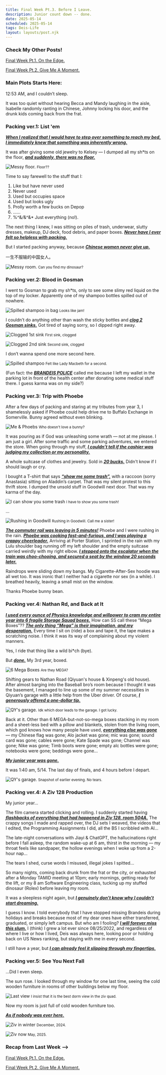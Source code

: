 ```yaml
---
title: Final Week Pt.3. Before I Leave.
description: Junior count down -- done.
date: 2025-05-14
scheduled: 2025-05-14
tags: Deis-Life
layout: layouts/post.njk
---
```


<h3>Check My Other Posts!</h3>

<a href="{{ '/posts/spring2025finalweekpt1/' | url }}">Final Week Pt.1. On the Edge.</a>

<a href="{{ '/posts/spring2025finalweekpt2/' | url }}">Final Week Pt.2. Give Me A Moment.</a>

<!-- <a href="{{ '/posts/thirdpost/' | url }}">Third post</a> -->

<h3>Main Plots Starts Here:</h3>

12:53 AM, and I couldn’t sleep.

It was too quiet without hearing Becca and Mandy laughing in the aisle, Isabelle randomly ranting in Chinese, Johnny locking his door, and the drunk kids coming back from the frat.

<h3>Packing ver.1: List 'em</h3>

***<u>When I realized that I would have to step over something to reach my bed, I immediately knew that something was inherently wrong.***</u>

It was after giving some old jewelry to Kelsey — I dumped all my sh*ts on the floor, ***<u>and suddenly, there was no floor.***</u>

![Messy floor.](/img/blog3.0/messy-floor.jpg)
<small>Floor??</small>

Time to say farewell to the stuff that I:
1. Like but have never used
2. Never used
3. Used but occupies space
4. Used but looks ugly
5. Prolly worth a few bucks on Depop
6. ……
7. %^&*/*&^&* Just everything (no!).

The next thing I knew, I was sitting on piles of trash, underwear, slutty dresses, makeup, DJ deck, food debris, and paper boxes. ***<u>Never have I ever felt so helpless with packing.***</u>

But I started packing anyway, because ***<u>Chinese women never give up.***</u>

一生不服输的中国女人。

![Messy room.](/img/blog3.0/messy-room-2.0.jpg)
<small>Can you find my dinosaur?</small>

<h3>Packing ver.2: Blood in Gosman</h3>

I went to Gosman to grab my sh*ts, only to see some slimy red liquid on the top of my locker. Apparently one of my shampoo bottles spilled out of nowhere.

![Spilled shampoo in bag](/img/blog3.0/shampoo-in-bag.jpeg)
<small>Looks like jam!</small>

I couldn’t do anything other than wash the sticky bottles and ***<u>clog 2 Gosman sinks.***</u> Got tired of saying sorry, so I dipped right away.

![Clogged 1st sink](/img/blog3.0/clog-second.jpg)
<small>First sink, clogged</small>

![Clogged 2nd sink](/img/blog3.0/clog-first.jpg)
<small>Second sink, clogged</small>

I don’t wanna spend one more second here.

![Spilled shampoo](/img/blog3.0/spilled-shampoo.jpg)
<small>Felt like Lady Macbeth for a second.</small>

(Fun fact: the ***<u>BRANDEIS POLICE***</u> called me because I left my wallet in the parking lot in front of the health center after donating some medical stuff there. I guess karma was on my side?)

<h3>Packing ver.3: Trip with Phoebe</h3>

After a few days of packing and staring at my tributes from year 3, I shamelessly asked if Phoebe could help drive me to Buffalo Exchange in Somerville. Bunny agreed without even blinking.

![Me & Phoebs](/img/blog3.0/phoebes.jpeg)
<small>Who doesn't love a bunny?</small>

It was pouring as if God was unleashing some wrath — not at me please. I am just a girl. After some traffic and some parking adventures, we entered the store. When going through my stuff, ***<u>I couldn’t tell if the cashier was judging my collection or my personality.***</u>

A whole suitcase of clothes and jewelry. Sold in ***<u>20 bucks.***</u> Didn't know if I should laugh or cry.

I bought a T-shirt that says ***<u>“show me some trash”,***</u> with a raccoon (sorry Anastasia) sitting on Aladdin’s carpet. That was my silent protest to this thrift store. I dumped the unsold stuff in Goodwill next door. That was my karma of the day.

![I can show you some trash](/img/blog3.0/show-you-some-trash.jpg)
<small>I have to show you some trash!</small>

…

![Rushing in Goodwill](/img/blog3.0/rush-goodwill.jpg)
<small>Rushing in Goodwill. Call me a sister!</small>

***<u>The commuter rail was leaving in 5 minutes!***</u> Phoebe and I were rushing in the rain. ***<u>Phoebe was cooking fast-and-furious, and I was playing a crappy cheerleader.***</u> Arriving at Porter Station, I sprinted in the rain with my Lulu shoulder bag running off my left shoulder and the empty suitcase carried weirdly with my right elbow. ***<u>I stepped onto the escalator when the train was choo-chooing, and secured a seat by the window 20 seconds later.***</u>

Raindrops were sliding down my bangs. My Cigarette-After-Sex hoodie was all wet too. It was ironic that I neither had a cigarette nor sex (in a while). I breathed heavily, leaving a small mist on the window.

Thanks Phoebe bunny bean.

<h3>Packing ver.4: Nathan Rd, and Back at It</h3>

***<u>I used every ounce of Physics knowledge and willpower to cram my entire year into 6 fragile Storage Squad boxes.***</u> How can SS call these “Mega Boxes”?? ***<u>The only thing “Mega” is their imagination, and my desperation.***</u> Every time I sit on (ride) a box and tape it, the tape makes a scratching noise. I think it was its way of complaining about my violent manners.

Yes, I ride that thing like a wild bi*ch (bye).

But ***<u>done.***</u> My 3rd year, boxed.

![6 Mega Boxes](/img/blog3.0/ss-boxes.jpg)
<small>Are they MEGA?</small>

Shifting gears to Nathan Road (Qiyuan's house & Xinpeng's old house). After almost barging into the Baseball bro’s room because I thought it was the basement, I managed to line up some of my summer necessities in Qiyuan’s garage with a little help from the Uber driver. Of course, ***<u>I generously offered a one-dollar tip.***</u>

![QY's garage.](/img/blog3.0/qy-garage.jpg)
<small>Idk which door leads to the garage. I got lucky.</small>

Back at it. Other than 6 MEGA-but-not-so-mega boxes stacking in my room and a sheet-less bed with a pillow and blankets, stolen from the living room, which god knows how many people have used, ***<u>everything else was gone***</u> — my Chinese flag was gone; Alo jacket was gone; mic was gone; sound card was gone; cables were gone; Kate Spade was gone; Channel was gone; Nike was gone; Timb boots were gone; empty alc bottles were gone; notebooks were gone; beddings were gone…

***<u>My junior year was gone.***</u>

It was 1:40 am, 5/14. The last day of finals, and 4 hours before I depart.

![QY's garage.](/img/blog3.0/emptier.jpg)
<small>Snapshot of earlier evening. No tears.</small>

<h3>Packing ver.4: A Ziv 128 Production</h3>

My junior year…

The film camera started clicking and rolling. I suddenly started having ***<u>flashbacks of everything that had happened in Ziv 128, room 504A.***</u> The crappy songs I made and rapped over, the DJ sets I weaved, the videos that I edited, the Programming Assignments I did, all the BS I scribbled with AI…

The late-night conversations with Jiayi & ChatGPT, the hallucinations right before I fall asleep, the random wake-up at 6 am, thirst in the morning — my throat feels like sandpaper, the hollow evenings when I woke up from a 2-hour nap…

The tears I shed, curse words I misused, illegal jokes I spitted…

So many nights, coming back drunk from the frat or the city, or exhausted after a Monday TAMID meeting at 10pm; early mornings, getting ready for the lift, or my 8 am Software Engineering class, tucking up my stuffed dinosaur (Rolex) before leaving my room.

It was a sleepless night again, but ***<u>I genuinely don’t know why I couldn’t start dreaming.***</u>

I guess I know. I told everybody that I have stopped missing Brandeis during holidays and breaks because most of my dear ones have either transferred, graduated, or simply left campus. But who am I fooling? ***<u>I will forever miss this slum.***</u> I (think) I grew a lot ever since 08/25/2022, and regardless of where I live or how I lived, Deis was always here, looking poor or holding back on US News ranking, but staying with me in every second.

I still have a year, but ***<u>I can already feel it slipping through my fingertips.***</u>

<h3>Packing ver.5: See You Next Fall</h3>

…Did I even sleep.

The sun rose. I looked through my window for one last time, seeing the cold wooden furniture in rooms of other buildings below my floor.

![Last view](/img/blog3.0/last-view-at-ziv.jpg)
<small>I insist that it is the best dorm view in the ziv quad.</small>

Now my room is just full of cold wooden furniture too.

***<u>As if nobody was ever here.***</u>

![Ziv in winter](/img/blog3.0/dorm-in-winter.jpg)
<small>December, 2024.</small>

![Ziv now](/img/blog3.0/empty-dorm-v2.jpg)
<small>May, 2025.</small>

<h3>Recap from Last Week --> </h3>

<a href="{{ '/posts/spring2025finalweekpt1/' | url }}">Final Week Pt.1. On the Edge.</a>

<a href="{{ '/posts/spring2025finalweekpt2/' | url }}">Final Week Pt.2. Give Me A Moment.</a>


<!-- # Test SVG

![Test Share SVG](/img/share.svg)

# Test Relative Local Image

![Test Share SVG](../../img/doener.jpg)

# Test PNG

![Png By @clipartmax.com](https://www.clipartmax.com/png/full/0-9896_film-clipart-free-to-use-public-domain-movie-clip-art-directors-board.png) -->
